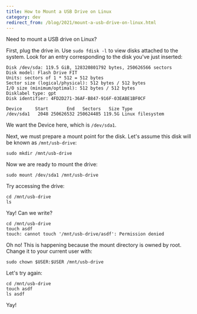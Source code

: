 ```yaml
---
title: How to Mount a USB Drive on Linux
category: dev
redirect_from: /blog/2021/mount-a-usb-drive-on-linux.html
---
```


Need to mount a USB drive on Linux?

First, plug the drive in. Use `sudo fdisk -l` to view disks attached to the
system. Look for an entry corresponding to the disk you've just inserted:

```
Disk /dev/sda: 119.5 GiB, 128320801792 bytes, 250626566 sectors
Disk model: Flash Drive FIT
Units: sectors of 1 * 512 = 512 bytes
Sector size (logical/physical): 512 bytes / 512 bytes
I/O size (minimum/optimal): 512 bytes / 512 bytes
Disklabel type: gpt
Disk identifier: 4FD2D271-36AF-B847-916F-03EABE1BF0CF

Device     Start       End   Sectors   Size Type
/dev/sda1   2048 250626532 250624485 119.5G Linux filesystem
```

We want the Device here, which is `/dev/sda1`.

Next, we must prepare a mount point for the disk. Let's assume this disk will
be known as `/mnt/usb-drive`:

```
sudo mkdir /mnt/usb-drive
```

Now we are ready to mount the drive:

```
sudo mount /dev/sda1 /mnt/usb-drive
```

Try accessing the drive:

```
cd /mnt/usb-drive
ls
```

Yay! Can we write?

```
cd /mnt/usb-drive
touch asdf
touch: cannot touch '/mnt/usb-drive/asdf': Permission denied
```

Oh no! This is happening because the mount directory is owned by root. Change
it to your current user with:

```
sudo chown $USER:$USER /mnt/usb-drive
```

Let's try again:

```
cd /mnt/usb-drive
touch asdf
ls asdf
```

Yay!
